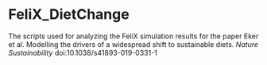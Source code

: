 # FeliX_DietChange
The scripts used for analyzing the FeliX simulation results for the paper
Eker et al. Modelling the drivers of a widespread shift to sustainable diets. *Nature Sustainability* doi:10.1038/s41893-019-0331-1
